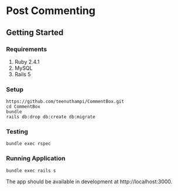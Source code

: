 # Post Commenting 

## Getting Started

### Requirements

1. Ruby 2.4.1
2. MySQL 
3. Rails 5

### Setup


```
https://github.com/teenuthampi/CommentBox.git
cd CommentBox
bundle
rails db:drop db:create db:migrate 
```

### Testing

```
bundle exec rspec
```


### Running Application

```
bundle exec rails s
```

The app should be available in development at http://localhost:3000.

